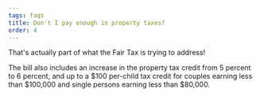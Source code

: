 ```yaml
---
tags: faqs
title: Don't I pay enough in property taxes?
order: 4
---
```


That's actually part of what the Fair Tax is trying to address!

The bill also includes an increase in the property tax credit from 5 percent to 6 percent, and up to a $100 per-child tax credit for couples earning less than $100,000 and single persons earning less than \$80,000.

<!-- TODO: Souces -->
